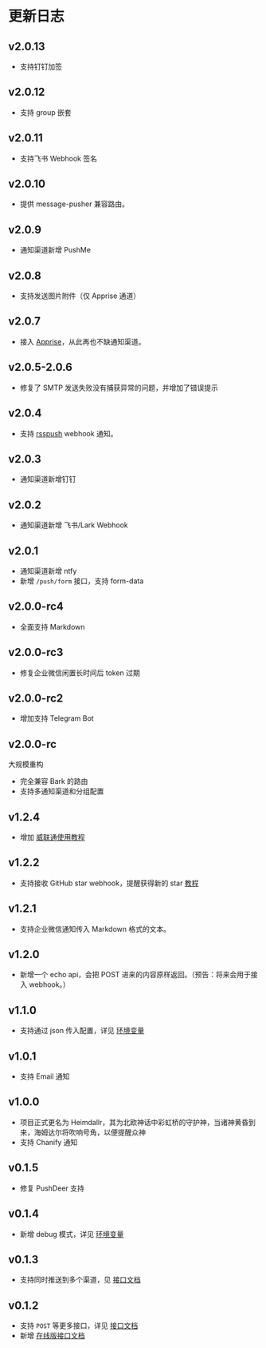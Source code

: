 # 更新日志
## v2.0.13
- 支持钉钉加签
## v2.0.12
- 支持 group 嵌套
## v2.0.11
- 支持飞书 Webhook 签名
## v2.0.10
- 提供 message-pusher 兼容路由。
## v2.0.9
- 通知渠道新增 PushMe
## v2.0.8
- 支持发送图片附件（仅 Apprise 通道）
## v2.0.7
- 接入 [Apprise](https://github.com/caronc/apprise)，从此再也不缺通知渠道。
## v2.0.5-2.0.6
- 修复了 SMTP 发送失败没有捕获异常的问题，并增加了错误提示
## v2.0.4
- 支持 [rsspush](https://github.com/easychen/rsspush) webhook 通知。
## v2.0.3
- 通知渠道新增钉钉
## v2.0.2
- 通知渠道新增 飞书/Lark Webhook
## v2.0.1
- 通知渠道新增 ntfy
- 新增 `/push/form` 接口，支持 form-data
## v2.0.0-rc4
- 全面支持 Markdown
## v2.0.0-rc3
- 修复企业微信闲置长时间后 token 过期
## v2.0.0-rc2
- 增加支持 Telegram Bot
## v2.0.0-rc
大规模重构
- 完全兼容 Bark 的路由
- 支持多通知渠道和分组配置
## v1.2.4
- 增加 [威联通使用教程](docs/example/QNAP.md)
## v1.2.2
- 支持接收 GitHub star webhook，提醒获得新的 star [教程](docs/example/GitHubStar.md)
## v1.2.1
- 支持企业微信通知传入 Markdown 格式的文本。
## v1.2.0
- 新增一个 echo api，会把 POST 进来的内容原样返回。（预告：将来会用于接入 webhook。）
## v1.1.0
- 支持通过 json 传入配置，详见 [环境变量](docs/Env.md/#json)
## v1.0.1
- 支持 Email 通知
## v1.0.0
- 项目正式更名为 Heimdallr，其为北欧神话中彩虹桥的守护神，当诸神黄昏到来，海姆达尔将吹响号角，以便提醒众神
- 支持 Chanify 通知
## v0.1.5
- 修复 PushDeer 支持
## v0.1.4
- 新增 debug 模式，详见 [环境变量](docs/Env.md) 
## v0.1.3
- 支持同时推送到多个渠道，见 [接口文档](docs/Api.md/#multi-channel)
## v0.1.2
- 支持 `POST` 等更多接口，详见 [接口文档](docs/Api.md)
- 新增 [在线版接口文档](https://service-epwdrzxg-1255787947.gz.apigw.tencentcs.com/release/docs)